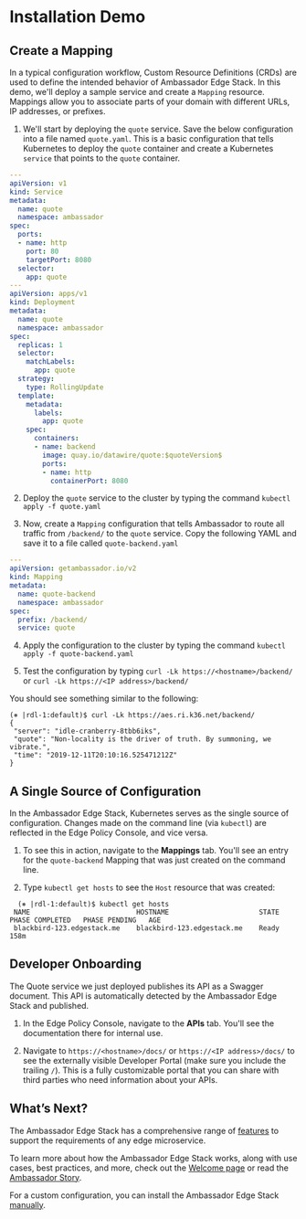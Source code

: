 # Installation Demo

## Create a Mapping

In a typical configuration workflow, Custom Resource Definitions (CRDs) are used to define the intended behavior of Ambassador Edge Stack. In this demo, we'll deploy a sample service and create a `Mapping` resource. Mappings allow you to associate parts of your domain with different URLs, IP addresses, or prefixes.

1. We'll start by deploying the `quote` service. Save the below configuration into a file named `quote.yaml`. This is a basic configuration that tells Kubernetes to deploy the `quote` container and create a Kubernetes `service` that points to the `quote` container.

  ```yaml
  ---
  apiVersion: v1
  kind: Service
  metadata:
    name: quote
    namespace: ambassador
  spec:
    ports:
    - name: http
      port: 80
      targetPort: 8080
    selector:
      app: quote
  ---
  apiVersion: apps/v1
  kind: Deployment
  metadata:
    name: quote
    namespace: ambassador
  spec:
    replicas: 1
    selector:
      matchLabels:
        app: quote
    strategy:
      type: RollingUpdate
    template:
      metadata:
        labels:
          app: quote
      spec:
        containers:
        - name: backend
          image: quay.io/datawire/quote:$quoteVersion$
          ports:
          - name: http
            containerPort: 8080
  ```

2. Deploy the `quote` service to the cluster by typing the command `kubectl apply -f quote.yaml`

3. Now, create a `Mapping` configuration that tells Ambassador to route all traffic from `/backend/` to the `quote` service. Copy the following YAML and save it to a file called `quote-backend.yaml`

  ```yaml
  ---
  apiVersion: getambassador.io/v2
  kind: Mapping
  metadata:
    name: quote-backend
    namespace: ambassador
  spec:
    prefix: /backend/
    service: quote
  ```

4. Apply the configuration to the cluster by typing the command `kubectl apply -f quote-backend.yaml`

5. Test the configuration by typing `curl -Lk https://<hostname>/backend/` or
   `curl -Lk https://<IP address>/backend/`

You should see something similar to the following:

  ```
  (⎈ |rdl-1:default)$ curl -Lk https://aes.ri.k36.net/backend/
  {
   "server": "idle-cranberry-8tbb6iks",
   "quote": "Non-locality is the driver of truth. By summoning, we vibrate.",
   "time": "2019-12-11T20:10:16.525471212Z"
  }
  ```

## A Single Source of Configuration

In the Ambassador Edge Stack, Kubernetes serves as the single source of configuration. Changes made on the command line (via `kubectl`) are reflected in the Edge Policy Console, and vice versa.

1. To see this in action, navigate to the **Mappings** tab. You'll see an entry for the `quote-backend` Mapping that was just created on the command line.

2. Type `kubectl get hosts` to see the `Host` resource that was created:

```  
  (⎈ |rdl-1:default)$ kubectl get hosts
 NAME                          HOSTNAME                      STATE   PHASE COMPLETED   PHASE PENDING   AGE
 blackbird-123.edgestack.me    blackbird-123.edgestack.me    Ready                                     158m
 ```

## Developer Onboarding

The Quote service we just deployed publishes its API as a Swagger document. This API is automatically detected by the Ambassador Edge Stack and published.

1. In the Edge Policy Console, navigate to the **APIs** tab. You'll see the documentation there for internal use.

2. Navigate to `https://<hostname>/docs/` or `https://<IP address>/docs/` to see the externally visible Developer Portal (make sure you include the trailing `/`). This is a fully customizable portal that you can share with third parties who need information about your APIs.

## What’s Next?

The Ambassador Edge Stack has a comprehensive range of [features](/features/) to support the requirements of any edge microservice.

To learn more about how the Ambassador Edge Stack works, along with use cases,
best practices, and more, check out the [Welcome page](/docs/) or read the
[Ambassador Story](/docs/latest/about/why-ambassador).

For a custom configuration, you can install the Ambassador Edge Stack [manually](/topics/install/yaml-install.md).